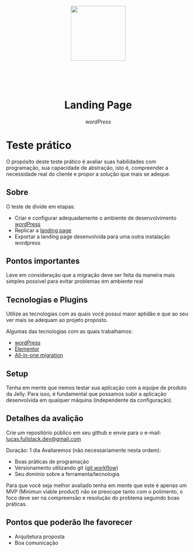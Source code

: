 <p align="center">
	<img src="#" width="150">
</p>

<br><br><br>

<h1 align="center">Landing Page</h1>
<h6 align="center">wordPress</h6>

# Teste prático

O propósito deste teste prático é avaliar suas habilidades com programação, sua capacidade de abstração, isto é, compreender a necessidade real do cliente e propor a solução que mais se adeque.

## Sobre

O teste de divide em etapas:

- Criar e configurar adequadamente o ambiente de desenvolvimento [wordPress](https://br.wordpress.org/)
- Replicar a [landing page]()
- Exportar a landing page desenvolvida para uma outra instalação wordpress

## Pontos importantes

Leve em consideração que a migração deve ser feita da maneira mais simples possível para evitar problemas em ambiente real

## Tecnologias e Plugins

Utilize as tecnologias com as quais você possui maior aptidão e que ao seu ver mais se adequam ao projeto proposto.

Algumas das tecnologias com as quais trabalhamos:
- [wordPress](https://br.wordpress.org/)
- [Elementor](https://br.wordpress.org/plugins/elementor/)
- [All-in-one migration](https://br.wordpress.org/plugins/all-in-one-wp-migration/)

## Setup

Tenha em mente que iremos testar sua aplicação com a equipe de produto da Jelly. Para isso, é fundamental que possamos subir a aplicação desenvolvida em qualquer máquina (independente da configuração).

## Detalhes da avalição
Crie um repositório público em seu github e envie para o e-mail: lucas.fullstack.dev@gmail.com

Duração: 1 dia
Avaliaremos (não necessariamente nesta ordem):

- Boas práticas de programação
- Versionamento utilizando git ([git workflow](https://pingback.com/desenvbr/git-workflow-o-que-e-e-seus-principais-tipos))
- Seu domínio sobre a ferramenta/tecnologia

Para que você seja melhor avaliado tenha em mente que este é apenas um MVP (Minimun viable product) não se preocupe tanto com o polimento, o foco deve ser na compreensão e resolução do problema seguindo boas práticas.

## Pontos que poderão lhe favorecer

- Arquitetura proposta
- Boa comunicação